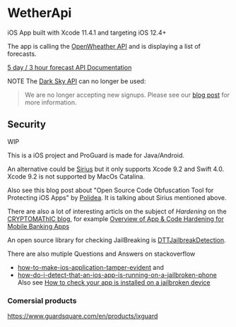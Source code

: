 # WetherApi
iOS App built with Xcode 11.4.1 and targeting iOS 12.4+

The app is calling the [OpenWheather API](https://openweathermap.org/api) and is displaying  a list of forecasts. 

[5 day / 3 hour forecast API Documentation](https://openweathermap.org/forecast5)


NOTE The [Dark Sky API](https://darksky.net/dev) can no longer be used:

> We are no longer accepting new signups.
> Please see our [blog post](https://blog.darksky.net/) for more information.

## Security

WIP 

This is a iOS project and ProGuard is made for Java/Android.

An alternative could be [Sirius](https://github.com/Polidea/SiriusObfuscator) but it only supports Xcode 9.2 and Swift 4.0. Xcode 9.2 is not supported by MacOs Catalina.

Also see this blog post about "Open Source Code Obfuscation Tool for Protecting iOS Apps" by [Polidea](https://www.polidea.com/blog/open-source-code-obfuscation-tool-for-protecting-ios-apps/). It is talking about Sirius mentioned above.

There are also a lot of interesting articls on the subject of *Hardening* on the [CRYPTOMAThIC blog](https://www.cryptomathic.com/news-events/blog/), for example [Overview of App & Code Hardening for Mobile Banking Apps](https://www.cryptomathic.com/news-events/blog/overview-of-app-code-hardening-for-mobile-banking-apps) 

An open source library for checking JailBreaking is [DTTJailbreakDetection](https://github.com/thii/DTTJailbreakDetection). 

There are also mutiple Questions and Answers on stackoverflow 
- [how-to-make-ios-application-tamper-evident](https://stackoverflow.com/questions/40860325/how-to-make-ios-application-tamper-evident) and 
- [how-do-i-detect-that-an-ios-app-is-running-on-a-jailbroken-phone](https://stackoverflow.com/questions/413242/how-do-i-detect-that-an-ios-app-is-running-on-a-jailbroken-phone)
Also see [How to check your app is installed on a jailbroken device](https://medium.com/@pinmadhon/how-to-check-your-app-is-installed-on-a-jailbroken-device-67fa0170cf56)

### Comersial products 
https://www.guardsquare.com/en/products/ixguard

